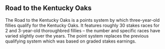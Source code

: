 ## Road to the Kentucky Oaks

The Road to the Kentucky Oaks is a points system by which three-year-old fillies qualify for the Kentucky Oaks. It features roughly 30 stakes races for 2 and 3-year-old thoroughbred fillies – the number and specific races have varied slightly over the years. The point system replaces the previous qualifying system which was based on graded stakes earnings.